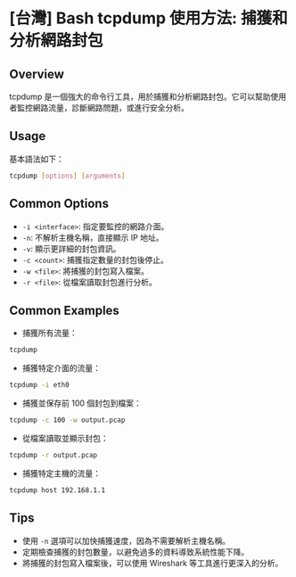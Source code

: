 # [台灣] Bash tcpdump 使用方法: 捕獲和分析網路封包

## Overview
tcpdump 是一個強大的命令行工具，用於捕獲和分析網路封包。它可以幫助使用者監控網路流量，診斷網路問題，或進行安全分析。

## Usage
基本語法如下：
```bash
tcpdump [options] [arguments]
```

## Common Options
- `-i <interface>`: 指定要監控的網路介面。
- `-n`: 不解析主機名稱，直接顯示 IP 地址。
- `-v`: 顯示更詳細的封包資訊。
- `-c <count>`: 捕獲指定數量的封包後停止。
- `-w <file>`: 將捕獲的封包寫入檔案。
- `-r <file>`: 從檔案讀取封包進行分析。

## Common Examples
- 捕獲所有流量：
```bash
tcpdump
```

- 捕獲特定介面的流量：
```bash
tcpdump -i eth0
```

- 捕獲並保存前 100 個封包到檔案：
```bash
tcpdump -c 100 -w output.pcap
```

- 從檔案讀取並顯示封包：
```bash
tcpdump -r output.pcap
```

- 捕獲特定主機的流量：
```bash
tcpdump host 192.168.1.1
```

## Tips
- 使用 `-n` 選項可以加快捕獲速度，因為不需要解析主機名稱。
- 定期檢查捕獲的封包數量，以避免過多的資料導致系統性能下降。
- 將捕獲的封包寫入檔案後，可以使用 Wireshark 等工具進行更深入的分析。